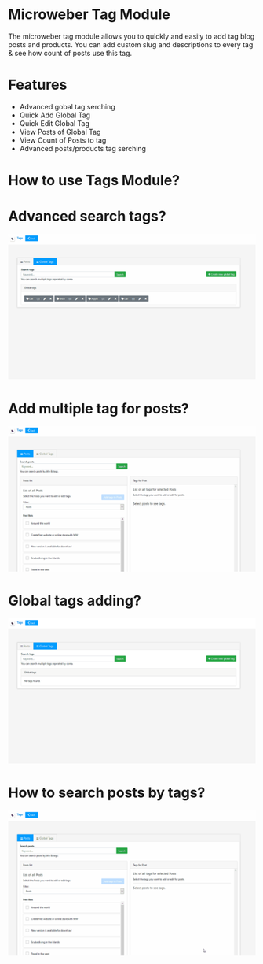 # Microweber Tag Module
The microweber tag module allows you to quickly and easily to add tag blog posts and products.
You can add custom slug and descriptions to every tag & see how count of posts use this tag.

# Features
 - Advanced gobal tag serching
 - Quick Add Global Tag
 - Quick Edit Global Tag
 - View Posts of Global Tag
 - View Count of Posts to tag
 - Advanced posts/products tag serching
 
# How to use Tags Module?

# Advanced search tags? 

[![N|Advanced search tags](screenshots/advanced-search-tags.gif)]()

# Add multiple tag for posts?

[![N|Add multiple tag for posts](screenshots/add-multiple-tags-for-posts.gif)]()

# Global tags adding?

[![N|Global tags adding](screenshots/global-tags-adding.gif)]()

# How to search posts by tags?

[![N|How to search posts by tags](screenshots/how-to-search-posts-by-tags.gif)]()

